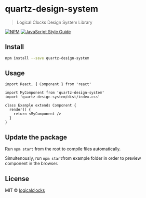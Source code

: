 # quartz-design-system

> Logical Clocks Design System Library

[![NPM](https://img.shields.io/npm/v/quartz-design-system.svg)](https://www.npmjs.com/package/quartz-design-system) [![JavaScript Style Guide](https://img.shields.io/badge/code_style-standard-brightgreen.svg)](https://standardjs.com)

## Install

```bash
npm install --save quartz-design-system
```

## Usage

```tsx
import React, { Component } from 'react'

import MyComponent from 'quartz-design-system'
import 'quartz-design-system/dist/index.css'

class Example extends Component {
  render() {
    return <MyComponent />
  }
}
```

## Update the package

Run `npm start` from the root to compile files automatically.

Simultenously, run `npm start`from example folder in order to preview component in the browser.


## License

MIT © [logicalclocks](https://github.com/logicalclocks)


